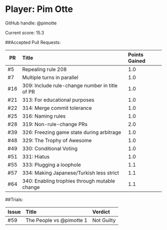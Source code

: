 # Player: Pim Otte

GitHub handle: @pimotte

Current score: 15.3

##Accepted Pull Requests:

|  PR | Title | Points Gained|
| --- |:----- |:------------ |
| #5 | Repealing rule 208 | 1.0 |
| #7 | Multiple turns in parallel | 1.0 |
| #16 | 309: Include rule-change number in title of PR | 1.0 |
| #21 | 313: For educational purposes | 1.0 |
| #22 | 314: Merge commit tolerance | 1.0 | 
| #25 | 316: Naming rules | 1.0 |
| #28 | 319: Non-rule-change PRs | 2.0 |
| #39 | 326: Freezing game state during arbitrage | 1.0 |
| #48 | 329: The Trophy of Awesome | 1.0 |
| #49 | 330: Conditional Voting | 1.0 |
| #51 | 331: Hiatus | 1.0 |
| #55 | 333: Plugging a loophole | 1.1 |
| #57 | 334: Making Japanese/Turkish less strict | 1.1 |
| #64 | 340: Enabling trophies through mutable change | 1.1 |



##Trials:

| Issue | Title | Verdict|
| ----- |:----- |:------ |
| #59 | The People vs @pimotte 1 | Not Guilty | 
